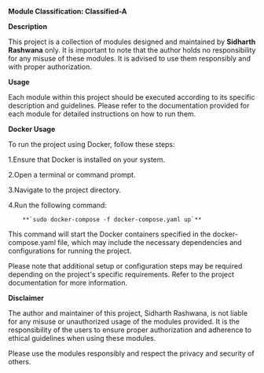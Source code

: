 **Module Classification: Classified-A**

**Description**

This project is a collection of modules designed and maintained by **Sidharth Rashwana** only. It is important to note that the author holds no responsibility for any misuse of these modules. It is advised to use them responsibly and with proper authorization.

**Usage**

Each module within this project should be executed according to its specific description and guidelines. Please refer to the documentation provided for each module for detailed instructions on how to run them.

**Docker Usage**

To run the project using Docker, follow these steps:

1.Ensure that Docker is installed on your system.

2.Open a terminal or command prompt.

3.Navigate to the project directory.

4.Run the following command:

		**`sudo docker-compose -f docker-compose.yaml up`**

This command will start the Docker containers specified in the docker-compose.yaml file, which may include the necessary dependencies and configurations for running the project.

Please note that additional setup or configuration steps may be required depending on the project's specific requirements. Refer to the project documentation for more information.

**Disclaimer**

The author and maintainer of this project, Sidharth Rashwana, is not liable for any misuse or unauthorized usage of the modules provided. It is the responsibility of the users to ensure proper authorization and adherence to ethical guidelines when using these modules.

Please use the modules responsibly and respect the privacy and security of others.
